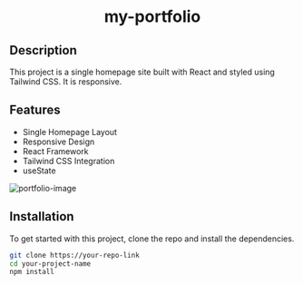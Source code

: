 <h1 align="center">my-portfolio</h1>





## Description

This project is a single homepage site built with React and styled using Tailwind CSS. It is responsive.

## Features

- Single Homepage Layout
- Responsive Design
- React Framework
- Tailwind CSS Integration
- useState


![portfolio-image](https://github.com/JonesSZN/my-portfolio/assets/110791038/bc1cec5b-f0b9-4832-8bf6-d7a362f4ab6c)





## Installation

To get started with this project, clone the repo and install the dependencies.

```bash
git clone https://your-repo-link
cd your-project-name
npm install

